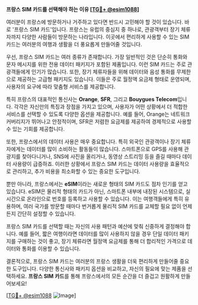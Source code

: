 **프랑스 SIM 카드를 선택해야 하는 이유 [[TG💪+ @esim1088](https://t.me/s/esim1088)]**

여러분이 프랑스에 방문하거나 거주하고 있다면 반드시 고민해야 할 것이 있습니다. 바로 '프랑스 SIM 카드'입니다. 프랑스는 유럽의 중심지 중 하나로, 관광객부터 장기 체류자까지 다양한 사람들이 방문하는 나라입니다. 이곳에서 편리하게 사용할 수 있는 SIM 카드는 여러분의 여행과 생활을 더 풍요롭게 만들어줄 것입니다.

우선, 프랑스 SIM 카드는 여러 종류가 존재합니다. 가장 일반적인 것은 단순히 통화와 문자 메시지를 위한 전용 데이터 패키지가 포함된 제품입니다. 이런 SIM 카드는 주로 관광객들에게 인기가 많습니다. 또한, 장기 체류자들을 위해 데이터와 음성 통화를 무제한으로 제공하는 고급형 패키지도 있습니다. 이들은 주로 월정액 요금제 형태로 운영되며, 사용자의 요구에 따라 맞춤형 서비스를 제공합니다.

특히 프랑스의 대표적인 통신사는 **Orange**, **SFR**, 그리고 **Bouygues Telecom**입니다. 각각은 자신만의 특징과 장점을 가지고 있으며, 사용자가 어떤 상황에서 더 적합한 서비스를 선택할 수 있도록 다양한 옵션을 제공합니다. 예를 들어, Orange는 네트워크 커버리지가 뛰어나고 안정적이며, SFR은 저렴한 요금제를 제공하여 경제적으로 사용할 수 있는 기회를 제공합니다.

또한, 프랑스에서의 데이터 사용은 매우 중요합니다. 특히 외국인 관광객이나 장기 체류자에게는 데이터를 많이 소비하는 활동들이 많습니다. 스마트폰으로 GPS를 사용해 관광지를 찾아다니거나, SNS에 사진을 올리거나, 동영상 스트리밍 등을 즐길 때마다 데이터 사용량이 급증하죠. 이러한 상황에서 프랑스 SIM 카드는 데이터 사용량을 효율적으로 관리하고, 추가 비용을 최소화할 수 있는 중요한 도구입니다.

뿐만 아니라, 프랑스에서는 **eSIM**이라는 새로운 형태의 SIM 카드도 점차 인기를 얻고 있습니다. eSIM은 물리적 형태의 카드가 아닌, 스마트폰 내부에 내장된 시스템으로, 실시간으로 온라인으로 번호를 등록하고 사용할 수 있습니다. 이는 여행객들에게 특히 유용하며, 여러 국가를 방문할 때마다 번거롭게 물리적 SIM 카드를 교체할 필요 없이 언제든지 간단히 설정할 수 있습니다.

프랑스 SIM 카드를 선택할 때는 자신의 사용 패턴과 예산에 맞춰 신중하게 결정해야 합니다. 예를 들어, 짧은 여행이라면 데이터를 많이 사용하지 않을 경우 단일 데이터 패키지를 구매하는 것이 좋고, 장기 체류라면 월정액 요금제를 통해 더 합리적인 가격으로 데이터와 통화를 이용할 수 있습니다.

결론적으로, 프랑스 SIM 카드는 여러분의 프랑스 생활을 더욱 편리하게 만들어줄 중요한 도구입니다. 다양한 통신사와 패키지 옵션을 비교하고, 자신의 필요에 맞는 제품을 선택하세요. **프랑스 SIM 카드**를 통해 프랑스에서의 모든 순간을 더 즐겁고 원활하게 만들어보세요! 

[[TG💪+ @esim1088](https://t.me/s/esim1088) ![Image](https://i.postimg.cc/Y0z9fWf4/image.png)]